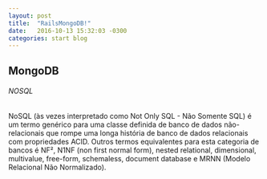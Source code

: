 ```yaml
---
layout: post
title:  "RailsMongoDB!"
date:   2016-10-13 15:32:03 -0300
categories: start blog
---
```

## MongoDB

###### NOSQL
NoSQL (às vezes interpretado como Not Only SQL - Não Somente SQL) é um termo genérico para uma classe definida de banco de dados não-relacionais que rompe uma longa história de banco de dados relacionais com propriedades ACID. Outros termos equivalentes para esta categoria de bancos é NF², N1NF (non first normal form), nested relational, dimensional, multivalue, free-form, schemaless, document database e MRNN (Modelo Relacional Não Normalizado).



